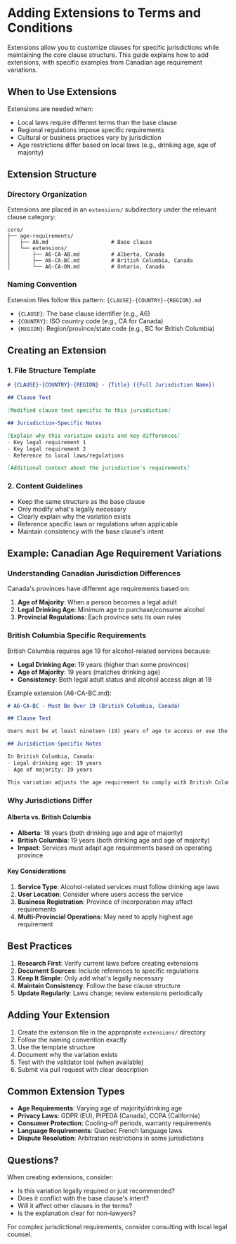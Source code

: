 # Adding Extensions to Terms and Conditions

Extensions allow you to customize clauses for specific jurisdictions while maintaining the core clause structure. This guide explains how to add extensions, with specific examples from Canadian age requirement variations.

## When to Use Extensions

Extensions are needed when:
- Local laws require different terms than the base clause
- Regional regulations impose specific requirements
- Cultural or business practices vary by jurisdiction
- Age restrictions differ based on local laws (e.g., drinking age, age of majority)

## Extension Structure

### Directory Organization
Extensions are placed in an `extensions/` subdirectory under the relevant clause category:
```
core/
├── age-requirements/
│   ├── A6.md                    # Base clause
│   └── extensions/
│       ├── A6-CA-AB.md          # Alberta, Canada
│       ├── A6-CA-BC.md          # British Columbia, Canada
│       └── A6-CA-ON.md          # Ontario, Canada
```

### Naming Convention
Extension files follow this pattern: `{CLAUSE}-{COUNTRY}-{REGION}.md`
- `{CLAUSE}`: The base clause identifier (e.g., A6)
- `{COUNTRY}`: ISO country code (e.g., CA for Canada)
- `{REGION}`: Region/province/state code (e.g., BC for British Columbia)

## Creating an Extension

### 1. File Structure Template
```markdown
# {CLAUSE}-{COUNTRY}-{REGION} - {Title} ({Full Jurisdiction Name})

## Clause Text

[Modified clause text specific to this jurisdiction]

## Jurisdiction-Specific Notes

[Explain why this variation exists and key differences]
- Key legal requirement 1
- Key legal requirement 2
- Reference to local laws/regulations

[Additional context about the jurisdiction's requirements]
```

### 2. Content Guidelines
- Keep the same structure as the base clause
- Only modify what's legally necessary
- Clearly explain why the variation exists
- Reference specific laws or regulations when applicable
- Maintain consistency with the base clause's intent

## Example: Canadian Age Requirement Variations

### Understanding Canadian Jurisdiction Differences

Canada's provinces have different age requirements based on:
1. **Age of Majority**: When a person becomes a legal adult
2. **Legal Drinking Age**: Minimum age to purchase/consume alcohol
3. **Provincial Regulations**: Each province sets its own rules

### British Columbia Specific Requirements

British Columbia requires age 19 for alcohol-related services because:
- **Legal Drinking Age**: 19 years (higher than some provinces)
- **Age of Majority**: 19 years (matches drinking age)
- **Consistency**: Both legal adult status and alcohol access align at 19

Example extension (A6-CA-BC.md):
```markdown
# A6-CA-BC - Must Be Over 19 (British Columbia, Canada)

## Clause Text

Users must be at least nineteen (19) years of age to access or use the Service. By accessing or using the Service, you represent and warrant that you are at least nineteen (19) years old.

## Jurisdiction-Specific Notes

In British Columbia, Canada:
- Legal drinking age: 19 years
- Age of majority: 19 years

This variation adjusts the age requirement to comply with British Columbia's provincial regulations, particularly for services involving alcohol.
```

### Why Jurisdictions Differ

#### Alberta vs. British Columbia
- **Alberta**: 18 years (both drinking age and age of majority)
- **British Columbia**: 19 years (both drinking age and age of majority)
- **Impact**: Services must adapt age requirements based on operating province

#### Key Considerations
1. **Service Type**: Alcohol-related services must follow drinking age laws
2. **User Location**: Consider where users access the service
3. **Business Registration**: Province of incorporation may affect requirements
4. **Multi-Provincial Operations**: May need to apply highest age requirement

## Best Practices

1. **Research First**: Verify current laws before creating extensions
2. **Document Sources**: Include references to specific regulations
3. **Keep It Simple**: Only add what's legally necessary
4. **Maintain Consistency**: Follow the base clause structure
5. **Update Regularly**: Laws change; review extensions periodically

## Adding Your Extension

1. Create the extension file in the appropriate `extensions/` directory
2. Follow the naming convention exactly
3. Use the template structure
4. Document why the variation exists
5. Test with the validator tool (when available)
6. Submit via pull request with clear description

## Common Extension Types

- **Age Requirements**: Varying age of majority/drinking age
- **Privacy Laws**: GDPR (EU), PIPEDA (Canada), CCPA (California)
- **Consumer Protection**: Cooling-off periods, warranty requirements
- **Language Requirements**: Quebec French language laws
- **Dispute Resolution**: Arbitration restrictions in some jurisdictions

## Questions?

When creating extensions, consider:
- Is this variation legally required or just recommended?
- Does it conflict with the base clause's intent?
- Will it affect other clauses in the terms?
- Is the explanation clear for non-lawyers?

For complex jurisdictional requirements, consider consulting with local legal counsel.